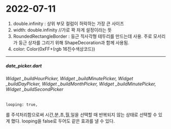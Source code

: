 2022-07-11
==========

1. double.infinity : 상위 부모 컬럼이 허락하는 가장 큰 사이즈   
2. width: double.infinity //가로 꽉 차게 설정이라는 뜻   
3. RoundedRectangleBorder : 둥근 직사각형 테두리를 만드는데 사용. 주로 모서리가 둥근 상자를 그리기 위해 ShapeDecoration과 함께 사용됨.   
4. color: Color(0xFF+(rgb 16진수색상코드))

----------
##### date_picker.dart
###### Widget _buildHourPicker, Widget _buildMinutePicker, Widget _buildDayPicker, Widget _buildMonthPicker, Widget _buildMinutePicker, Widget _buildSecondPicker
```
looping: true,
```
를 주석처리함으로써 시간,분,초,월,일을 선택할 때 반복되지 않는 상태로 선택할 수 있게 했다. looping을 false로 두어도 같은 효과를 낼 수 있다.
